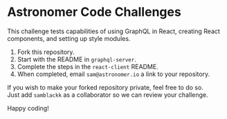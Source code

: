 # Astronomer Code Challenges

This challenge tests capabilities of using GraphQL in React, creating React components, and setting up style modules.

1. Fork this repository.
2. Start with the README in `graphql-server`.
3. Complete the steps in the `react-client` README.
4. When completed, email `sam@astronomer.io` a link to your repository.

If you wish to make your forked repository private, feel free to do so. <br />
Just add `samblackk` as a collaborator so we can review your challenge.

Happy coding!
